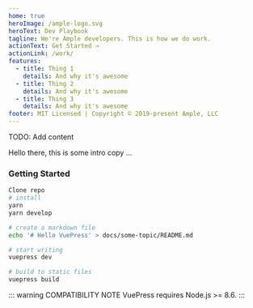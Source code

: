 ```yaml
---
home: true
heroImage: /ample-logo.svg
heroText: Dev Playbook
tagline: We're Ample developers. This is how we do work.
actionText: Get Started →
actionLink: /work/
features:
  - title: Thing 1
    details: And why it's awesome
  - title: Thing 2
    details: And why it's awesome
  - title: Thing 3
    details: And why it's awesome
footer: MIT Licensed | Copyright © 2019-present Ample, LLC
---
```


TODO: Add content

Hello there, this is some intro copy ...

### Getting Started

```bash
Clone repo
# install
yarn
yarn develop

# create a markdown file
echo '# Hello VuePress' > docs/some-topic/README.md

# start writing
vuepress dev

# build to static files
vuepress build
```

::: warning COMPATIBILITY NOTE
VuePress requires Node.js >= 8.6.
:::
